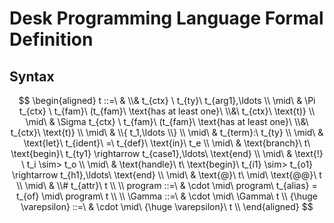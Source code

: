 # Desk Programming Language Formal Definition

## Syntax
$$
\begin{aligned}
t ::=\ & \\& t_{ctx} \ t_{ty}\ t_{arg1},\ldots \\
\mid\ & \Pi t_{ctx} \ t_{fam}\ (t_{fam}\ \text{has at least one}\ \\&\ t_{ctx}\ \text{t)} \\
\mid\ & \Sigma t_{ctx} \ t_{fam}\ (t_{fam}\ \text{has at least one}\ \\&\ t_{ctx}\ \text{t)} \\
\mid\ & \\{ t_1,\ldots \\} \\
\mid\ & t_{term}:\ t_{ty} \\
\mid\ & \text{let}\ t_{ident}\ =\ t_{def}\ \text{in}\ t_e \\
\mid\ & \text{branch}\ t\ \text{begin}\ t_{ty1} \rightarrow t_{case1},\ldots\ \text{end} \\
\mid\ & \text{!} \ t_i \sim> t_o \\
\mid\ & \text{handle}\ t\ \text{begin}\ t_{i1} \sim> t_{o1} \rightarrow t_{h1},\ldots\ \text{end} \\
\mid\ & \text{@}\ t\ \mid\ \text{@@}\ t \\
\mid\ & \\# t_{attr}\ t \\
\\
program ::=\ & \cdot \mid\ program\ t_{alias} = t_{of} \mid\ program\ t \\
\\
\Gamma ::=\ & \cdot \mid\ \Gamma\ t
\\
{\huge \varepsilon} ::=\ & \cdot \mid\ {\huge \varepsilon}\ t \\
\end{aligned}
$$
